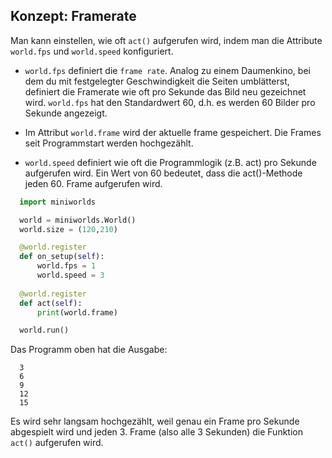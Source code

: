 ## Konzept: Framerate


Man kann einstellen, wie oft `act()` aufgerufen wird, indem man die Attribute `world.fps` und `world.speed` konfiguriert.

* `world.fps` definiert die `frame rate`. Analog zu einem Daumenkino, bei dem du mit festgelegter Geschwindigkeit die Seiten umblätterst, 
  definiert die Framerate wie oft pro Sekunde das Bild neu gezeichnet wird.
  `world.fps` hat den Standardwert 60, d.h. es werden 60 Bilder pro Sekunde angezeigt.
  
* Im Attribut `world.frame` wird der aktuelle frame gespeichert. Die Frames seit Programmstart werden hochgezählt.
  
* `world.speed` definiert wie oft die Programmlogik (z.B. act) pro Sekunde aufgerufen wird. 
  Ein Wert von 60 bedeutet, dass die act()-Methode jeden 60. Frame aufgerufen wird.


``` python
  import miniworlds 

  world = miniworlds.World()
  world.size = (120,210)

  @world.register
  def on_setup(self):
      world.fps = 1
      world.speed = 3
      
  @world.register
  def act(self):
      print(world.frame)

  world.run()
```

Das Programm oben hat die Ausgabe:

```
  3
  6
  9
  12
  15
```

Es wird sehr langsam hochgezählt, weil genau ein Frame pro Sekunde abgespielt wird und jeden 3. Frame
(also alle 3 Sekunden) die Funktion `act()` aufgerufen wird.